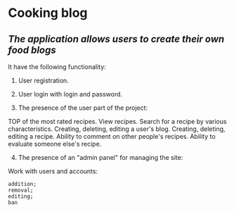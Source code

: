 # Cooking blog 

## _The application allows users to create their own food blogs_

It have the following functionality:

1. User registration.

2. User login with login and password.

3. The presence of the user part of the project:

  TOP of the most rated recipes.
  View recipes.
  Search for a recipe by various characteristics.
  Creating, deleting, editing a user's blog. Creating, deleting, editing a recipe.
  Ability to comment on other people's recipes. Ability to evaluate someone else's recipe.
  
4. The presence of an "admin panel" for managing the site:

  Work with users and accounts:
  
    addition;
    removal;
    editing;
    ban
    
